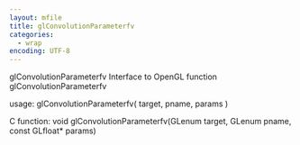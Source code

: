 ```yaml
---
layout: mfile
title: glConvolutionParameterfv
categories:
  - wrap
encoding: UTF-8
---
```


glConvolutionParameterfv  Interface to OpenGL function glConvolutionParameterfv

usage:  glConvolutionParameterfv( target, pname, params )

C function:  void glConvolutionParameterfv(GLenum target, GLenum pname, const GLfloat\* params)